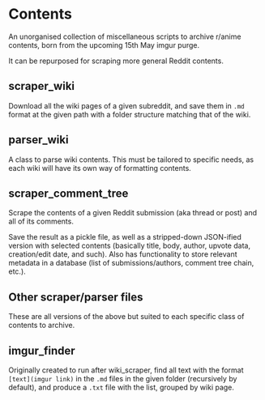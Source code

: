 # Contents

An unorganised collection of miscellaneous scripts to archive r/anime contents, born from the upcoming 15th May imgur purge.

It can be repurposed for scraping more general Reddit contents.

## scraper_wiki

Download all the wiki pages of a given subreddit, and save them in `.md` format at the given path with a folder structure matching that of the wiki.

## parser_wiki

A class to parse wiki contents. This must be tailored to specific needs, as each wiki will have its own way of formatting contents.

## scraper_comment_tree

Scrape the contents of a given Reddit submission (aka thread or post) and all of its comments.

Save the result as a pickle file, as well as a stripped-down JSON-ified version with selected contents (basically title, body, author, upvote data, creation/edit date, and such). Also has functionality to store relevant metadata in a database (list of submissions/authors, comment tree chain, etc.).

## Other scraper/parser files

These are all versions of the above but suited to each specific class of contents to archive.

## imgur_finder

Originally created to run after wiki_scraper, find all text with the format `[text](imgur link)` in the `.md` files in the given folder (recursively by default), and produce a `.txt` file with the list, grouped by wiki page.
